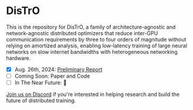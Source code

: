 # DisTrO
This is the repository for DisTrO, a family of architecture-agnostic and network-agnostic distributed optimizers that reduce inter-GPU communication requirements by three to four orders of magnitude without relying on amortized analysis, enabling low-latency training of large neural networks on slow internet bandwidths with heterogeneous networking hardware.

- [x] Aug. 26th, 2024: [Preliminary Report](https://github.com/NousResearch/DisTrO/raw/main/A_Preliminary_Report_on_DisTrO.pdf)
- [ ] Coming Soon: Paper and Code
- [ ] In The Near Future: 👀

[Join us on Discord](https://discord.com/invite/jqVphNsB4H) if you're interested in helping research and build the future of distributed training.
